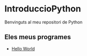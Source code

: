 # IntroduccioPython

Benvinguts al meu repositori de Python

## Eles meus programes

- [Hello World](hello_world.py)
  
